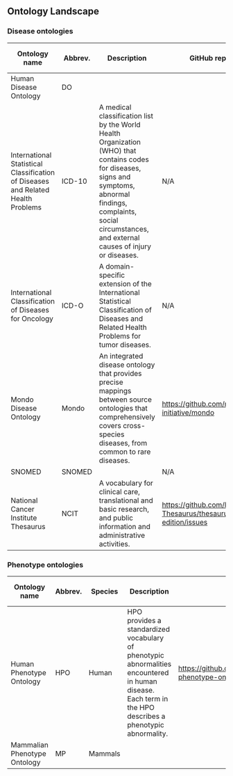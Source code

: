 ## Ontology Landscape

### Disease ontologies

Ontology name | Abbrev. | Description | GitHub repo | Website | # of disease classes | Open? 
-- | -- | -- | -- | -- | -- | --
Human Disease Ontology | DO | | | | | yes
International Statistical Classification of Diseases and Related Health Problems | ICD-10 | A medical classification list by the World Health Organization (WHO) that contains codes for diseases, signs and symptoms, abnormal findings, complaints, social circumstances, and external causes of injury or diseases. | N/A | | | Yes
International Classification of Diseases for Oncology | ICD-O | A domain-specific extension of the International Statistical Classification of Diseases and Related Health Problems for tumor diseases. | N/A | | | Yes
Mondo Disease Ontology | Mondo | An integrated disease ontology that provides precise mappings between source ontologies that comprehensively covers cross-species diseases, from common to rare diseases. | https://github.com/monarch-initiative/mondo | https://mondo.monarchinitiative.org/ | > 20k | yes
SNOMED | SNOMED | | N/A | | | No
National Cancer Institute Thesaurus | NCIT | A vocabulary for clinical care, translational and basic research, and public information and administrative activities. | https://github.com/NCI-Thesaurus/thesaurus-obo-edition/issues | https://ncithesaurus.nci.nih.gov/ncitbrowser/pages/home.jsf?version=20.11e | | Y

### Phenotype ontologies

Ontology name | Abbrev. | Species | Description | GitHub repo | Website | # of phenotype classes | Open?
-- | -- | -- | -- | -- | -- | -- | --
Human Phenotype Ontology | HPO | Human | HPO provides a standardized vocabulary of phenotypic abnormalities encountered in human disease. Each term in the HPO describes a phenotypic abnormality. | https://github.com/obophenotype/human-phenotype-ontology | https://hpo.jax.org/app/ | >15k | yes
Mammalian Phenotype Ontology | MP | Mammals | | | | | Yes
